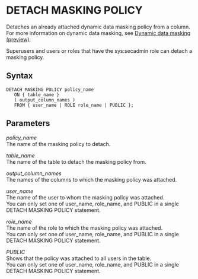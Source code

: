 # DETACH MASKING POLICY<a name="r_DETACH_MASKING_POLICY"></a>

Detaches an already attached dynamic data masking policy from a column\. For more information on dynamic data masking, see [Dynamic data masking \(preview\)](t_ddm.md)\.

Superusers and users or roles that have the sys:secadmin role can detach a masking policy\.

## Syntax<a name="r_DETACH_MASKING_POLICY-synopsis"></a>

```
DETACH MASKING POLICY policy_name
   ON { table_name }
   ( output_column_names )
   FROM { user_name | ROLE role_name | PUBLIC };
```

## Parameters<a name="r_DETACH_MASKING_POLICY-parameters"></a>

 *policy\_name*   
The name of the masking policy to detach\.

 *table\_name*   
The name of the table to detach the masking policy from\.

*output\_column\_names*   
The names of the columns to which the masking policy was attached\.

*user\_name*   
The name of the user to whom the masking policy was attached\.  
You can only set one of user\_name, role\_name, and PUBLIC in a single DETACH MASKING POLICY statement\.

*role\_name*   
The name of the role to which the masking policy was attached\.  
You can only set one of user\_name, role\_name, and PUBLIC in a single DETACH MASKING POLICY statement\.

*PUBLIC*   
Shows that the policy was attached to all users in the table\.  
You can only set one of user\_name, role\_name, and PUBLIC in a single DETACH MASKING POLICY statement\.